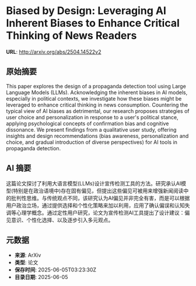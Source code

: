 # Biased by Design: Leveraging AI Inherent Biases to Enhance Critical Thinking of News Readers

**URL**: http://arxiv.org/abs/2504.14522v2

## 原始摘要

This paper explores the design of a propaganda detection tool using Large
Language Models (LLMs). Acknowledging the inherent biases in AI models,
especially in political contexts, we investigate how these biases might be
leveraged to enhance critical thinking in news consumption. Countering the
typical view of AI biases as detrimental, our research proposes strategies of
user choice and personalization in response to a user's political stance,
applying psychological concepts of confirmation bias and cognitive dissonance.
We present findings from a qualitative user study, offering insights and design
recommendations (bias awareness, personalization and choice, and gradual
introduction of diverse perspectives) for AI tools in propaganda detection.


## AI 摘要

这篇论文探讨了利用大语言模型(LLMs)设计宣传检测工具的方法。研究承认AI模型(特别是在政治语境中)存在固有偏见，但提出这些偏见可被用来增强新闻阅读中的批判性思维。与传统观点不同，该研究认为AI偏见并非完全有害，而是可以根据用户政治立场，通过提供选择和个性化策略来加以利用，应用了确认偏误和认知失调等心理学概念。通过定性用户研究，论文为宣传检测AI工具提出了设计建议：偏见意识、个性化选择、以及逐步引入多元观点。

## 元数据

- **来源**: ArXiv
- **类型**: 论文
- **保存时间**: 2025-06-05T03:23:30Z
- **目录日期**: 2025-06-05
